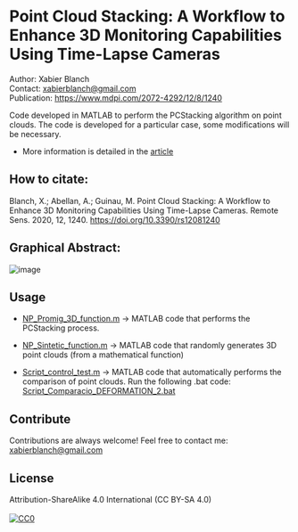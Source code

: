 # Point Cloud Stacking: A Workflow to Enhance 3D Monitoring Capabilities Using Time-Lapse Cameras
Author: Xabier Blanch<br/>
Contact: xabierblanch@gmail.com<br/>
Publication: https://www.mdpi.com/2072-4292/12/8/1240

Code developed in MATLAB to perform the PCStacking algorithm on point clouds. The code is developed for a particular case, some modifications will be necessary.

* More information is detailed in the [article](https://www.mdpi.com/2072-4292/12/8/1240) 

How to citate:
-----

Blanch, X.; Abellan, A.; Guinau, M. Point Cloud Stacking: A Workflow to Enhance 3D Monitoring Capabilities Using Time-Lapse Cameras. Remote Sens. 2020, 12, 1240. https://doi.org/10.3390/rs12081240

Graphical Abstract:
-----

![image](https://user-images.githubusercontent.com/37353398/151721717-f6eade1e-17ab-4fe3-827c-fcb7ada27309.png)

Usage
-----

* [NP_Promig_3D_function.m](NP_Promig_3D_function.m) -> MATLAB code that performs the PCStacking process.

* [NP_Sintetic_function.m](https://github.com/xabierblanch/PCStacking/blob/main/NP_Sintetic_function.m) -> MATLAB code that randomly generates 3D point clouds (from a mathematical function)

* [Script_control_test.m](https://github.com/xabierblanch/PCStacking/blob/main/Script_control_test.m) -> MATLAB code that automatically performs the comparison of point clouds. Run the following .bat code: [Script_Comparacio_DEFORMATION_2.bat](https://github.com/xabierblanch/PCStacking/blob/main/Script_Comparacio_DEFORMATION_2.bat) 

Contribute
-----

Contributions are always welcome!
Feel free to contact me: xabierblanch@gmail.com

License
-----

Attribution-ShareAlike 4.0 International (CC BY-SA 4.0)<br/><br/>
[![CC0](https://licensebuttons.net/i/cc-gift-guide/by-sa.png)](https://creativecommons.org/licenses/by-sa/4.0/)
